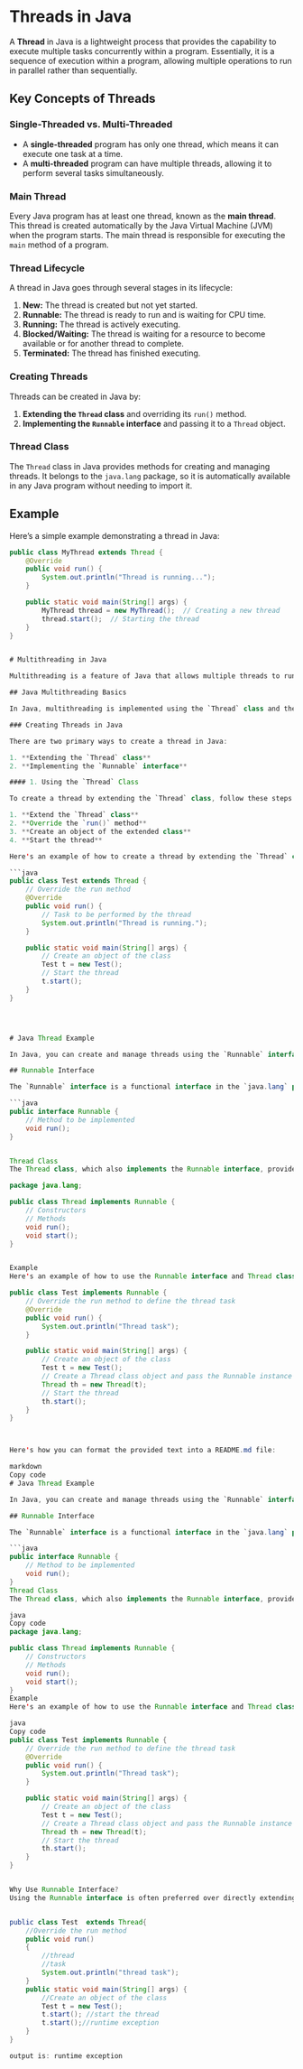 # Threads in Java

A **Thread** in Java is a lightweight process that provides the capability to execute multiple tasks concurrently within a program. Essentially, it is a sequence of execution within a program, allowing multiple operations to run in parallel rather than sequentially.

## Key Concepts of Threads

### Single-Threaded vs. Multi-Threaded

- A **single-threaded** program has only one thread, which means it can execute one task at a time.
- A **multi-threaded** program can have multiple threads, allowing it to perform several tasks simultaneously.

### Main Thread

Every Java program has at least one thread, known as the **main thread**. This thread is created automatically by the Java Virtual Machine (JVM) when the program starts. The main thread is responsible for executing the `main` method of a program.

### Thread Lifecycle

A thread in Java goes through several stages in its lifecycle:

1. **New:** The thread is created but not yet started.
2. **Runnable:** The thread is ready to run and is waiting for CPU time.
3. **Running:** The thread is actively executing.
4. **Blocked/Waiting:** The thread is waiting for a resource to become available or for another thread to complete.
5. **Terminated:** The thread has finished executing.

### Creating Threads

Threads can be created in Java by:

1. **Extending the `Thread` class** and overriding its `run()` method.
2. **Implementing the `Runnable` interface** and passing it to a `Thread` object.

### Thread Class

The `Thread` class in Java provides methods for creating and managing threads. It belongs to the `java.lang` package, so it is automatically available in any Java program without needing to import it.

## Example

Here’s a simple example demonstrating a thread in Java:

```java
public class MyThread extends Thread {
    @Override
    public void run() {
        System.out.println("Thread is running...");
    }

    public static void main(String[] args) {
        MyThread thread = new MyThread();  // Creating a new thread
        thread.start();  // Starting the thread
    }
}


# Multithreading in Java

Multithreading is a feature of Java that allows multiple threads to run concurrently. It can be used to perform several tasks simultaneously, making it a useful feature in many programming scenarios.

## Java Multithreading Basics

In Java, multithreading is implemented using the `Thread` class and the `Runnable` interface. The `Thread` class is part of the `java.lang` package.

### Creating Threads in Java

There are two primary ways to create a thread in Java:

1. **Extending the `Thread` class**
2. **Implementing the `Runnable` interface**

#### 1. Using the `Thread` Class

To create a thread by extending the `Thread` class, follow these steps:

1. **Extend the `Thread` class**
2. **Override the `run()` method**
3. **Create an object of the extended class**
4. **Start the thread**

Here's an example of how to create a thread by extending the `Thread` class:

```java
public class Test extends Thread {
    // Override the run method
    @Override
    public void run() {
        // Task to be performed by the thread
        System.out.println("Thread is running.");
    }

    public static void main(String[] args) {
        // Create an object of the class
        Test t = new Test();
        // Start the thread
        t.start();
    }
}




# Java Thread Example

In Java, you can create and manage threads using the `Runnable` interface and the `Thread` class. Below is an example demonstrating how to implement the `Runnable` interface to define a thread task and then create and start a thread.

## Runnable Interface

The `Runnable` interface is a functional interface in the `java.lang` package, which contains a single method:

```java
public interface Runnable {
    // Method to be implemented
    void run();
}


Thread Class
The Thread class, which also implements the Runnable interface, provides methods for creating and managing threads

package java.lang;

public class Thread implements Runnable {
    // Constructors
    // Methods
    void run();
    void start();
}


Example
Here's an example of how to use the Runnable interface and Thread class to create and start a thread

public class Test implements Runnable {
    // Override the run method to define the thread task
    @Override
    public void run() {
        System.out.println("Thread task");
    }

    public static void main(String[] args) {
        // Create an object of the class
        Test t = new Test();
        // Create a Thread class object and pass the Runnable instance
        Thread th = new Thread(t);
        // Start the thread
        th.start();
    }
}



Here's how you can format the provided text into a README.md file:

markdown
Copy code
# Java Thread Example

In Java, you can create and manage threads using the `Runnable` interface and the `Thread` class. Below is an example demonstrating how to implement the `Runnable` interface to define a thread task and then create and start a thread.

## Runnable Interface

The `Runnable` interface is a functional interface in the `java.lang` package, which contains a single method:

```java
public interface Runnable {
    // Method to be implemented
    void run();
}
Thread Class
The Thread class, which also implements the Runnable interface, provides methods for creating and managing threads:

java
Copy code
package java.lang;

public class Thread implements Runnable {
    // Constructors
    // Methods
    void run();
    void start();
}
Example
Here's an example of how to use the Runnable interface and Thread class to create and start a thread:

java
Copy code
public class Test implements Runnable {
    // Override the run method to define the thread task
    @Override
    public void run() {
        System.out.println("Thread task");
    }

    public static void main(String[] args) {
        // Create an object of the class
        Test t = new Test();
        // Create a Thread class object and pass the Runnable instance
        Thread th = new Thread(t);
        // Start the thread
        th.start();
    }
}


Why Use Runnable Interface?
Using the Runnable interface is often preferred over directly extending the Thread class because it allows your class to extend another class while still being able to use threading. It provides better flexibility and supports separation of concerns.


public class Test  extends Thread{
    //Override the run method
    public void run()
    {
        //thread
        //task
        System.out.println("thread task");
    }
    public static void main(String[] args) {
        //Create an object of the class
        Test t = new Test();
        t.start(); //start the thread
        t.start();//runtime exception
    }
}

output is: runtime exception